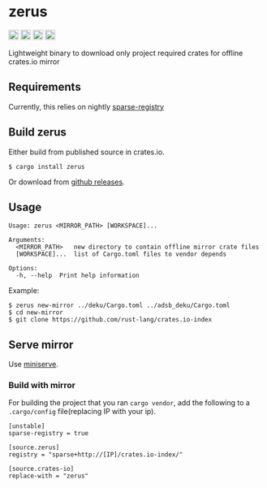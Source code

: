 zerus
===========================

[<img alt="github" src="https://img.shields.io/badge/github-wcampbell0x2a/zerus-8da0cb?style=for-the-badge&labelColor=555555&logo=github" height="20">](https://github.com/wcampbell0x2a/zerus)
[<img alt="crates.io" src="https://img.shields.io/crates/v/zerus.svg?style=for-the-badge&color=fc8d62&logo=rust" height="20">](https://crates.io/crates/zerus)
[<img alt="docs.rs" src="https://img.shields.io/badge/docs.rs-zerus-66c2a5?style=for-the-badge&labelColor=555555&logo=docs.rs" height="20">](https://docs.rs/zerus)
[<img alt="build status" src="https://img.shields.io/github/actions/workflow/status/wcampbell0x2a/zerus/main.yml?branch=master&style=for-the-badge" height="20">](https://github.com/wcampbell0x2a/zerus/actions?query=branch%3Amaster)

Lightweight binary to download only project required crates for offline crates.io mirror

## Requirements
Currently, this relies on nightly [sparse-registry](https://blog.rust-lang.org/2022/06/22/sparse-registry-testing.html)

## Build zerus
Either build from published source in crates.io.
```
$ cargo install zerus
```

Or download from [github releases](https://github.com/wcampbell0x2a/zerus/releases).

## Usage
```console
Usage: zerus <MIRROR_PATH> [WORKSPACE]...

Arguments:
  <MIRROR_PATH>   new directory to contain offline mirror crate files
  [WORKSPACE]...  list of Cargo.toml files to vendor depends

Options:
  -h, --help  Print help information
```

Example:
```console
$ zerus new-mirror ../deku/Cargo.toml ../adsb_deku/Cargo.toml
$ cd new-mirror
$ git clone https://github.com/rust-lang/crates.io-index
```


## Serve mirror
Use [miniserve](https://github.com/svenstaro/miniserve).

### Build with mirror
For building the project that you ran `cargo vendor`, add the following to a `.cargo/config` file(replacing IP with your ip).
```
[unstable]
sparse-registry = true

[source.zerus]
registry = "sparse+http://[IP]/crates.io-index/"

[source.crates-io]
replace-with = "zerus"
```

